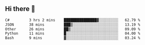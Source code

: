 ## Hi there 👋

<!--START_SECTION:waka-->

```txt
C#         3 hrs 2 mins    ███████████████▓░░░░░░░░░   62.79 %
JSON       38 mins         ███▒░░░░░░░░░░░░░░░░░░░░░   13.19 %
Other      26 mins         ██▒░░░░░░░░░░░░░░░░░░░░░░   09.09 %
Python     11 mins         █░░░░░░░░░░░░░░░░░░░░░░░░   04.00 %
Bash       9 mins          ▓░░░░░░░░░░░░░░░░░░░░░░░░   03.24 %
```

<!--END_SECTION:waka-->

<!--
**elpenor23/elpenor23** is a ✨ _special_ ✨ repository because its `README.md` (this file) appears on your GitHub profile.

Here are some ideas to get you started:

- 🔭 I’m currently working on ...
- 🌱 I’m currently learning ...
- 👯 I’m looking to collaborate on ...
- 🤔 I’m looking for help with ...
- 💬 Ask me about ...
- 📫 How to reach me: ...
- 😄 Pronouns: ...
- ⚡ Fun fact: ...
-->
